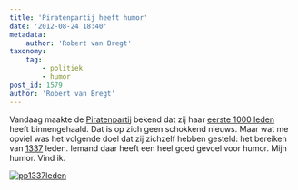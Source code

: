```yaml
---
title: 'Piratenpartij heeft humor'
date: '2012-08-24 18:40'
metadata:
    author: 'Robert van Bregt'
taxonomy:
    tag:
        - politiek
        - humor
post_id: 1579
author: 'Robert van Bregt'
---
```


Vandaag maakte de [Piratenpartij](http://www.piratenpartij.nl) bekend dat zij haar [eerste 1000 leden](http://www.piratenpartij.nl/blog/davidd/piratenpartij-haalt-eerste-1000-leden) heeft binnengehaald. Dat is op zich geen schokkend nieuws. Maar wat me opviel was het volgende doel dat zij zichzelf hebben gesteld: het bereiken van [1337](http://nl.wikipedia.org/wiki/Leet) leden. Iemand daar heeft een heel goed gevoel voor humor. Mijn humor. Vind ik.

[![](http://robert.vanbregt.net/wp-content/uploads/2012/08/pp1337leden.png "pp1337leden")](http://robert.vanbregt.net/wp-content/uploads/2012/08/pp1337leden.png)